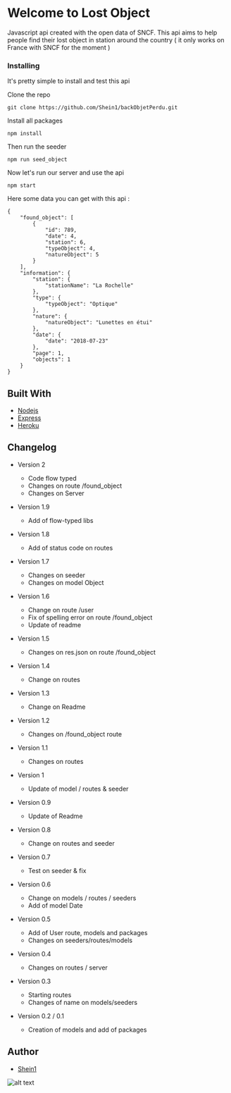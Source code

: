 # Welcome to Lost Object

Javascript api created with the open data of SNCF. This api aims to help people find their lost object in station around the country ( it only works on France with SNCF for the moment )

### Installing

It's pretty simple to install and test this api

Clone the repo

```
git clone https://github.com/Shein1/backObjetPerdu.git
```

Install all packages

```
npm install
```

Then run the seeder

```
npm run seed_object
```

Now let's run our server and use the api

```
npm start
```

Here some data you can get with this api :

```
{
    "found_object": [
        {
            "id": 789,
            "date": 4,
            "station": 6,
            "typeObject": 4,
            "natureObject": 5
        }
    ],
    "information": {
        "station": {
            "stationName": "La Rochelle"
        },
        "type": {
            "typeObject": "Optique"
        },
        "nature": {
            "natureObject": "Lunettes en étui"
        },
        "date": {
            "date": "2018-07-23"
        },
        "page": 1,
        "objects": 1
    }
}
```

## Built With

- [Nodejs](https://nodejs.org/en/)
- [Express](http://expressjs.com/)
- [Heroku](https://www.heroku.com/)

## Changelog

- Version 2

  - Code flow typed
  - Changes on route /found_object
  - Changes on Server

- Version 1.9

  - Add of flow-typed libs

- Version 1.8

  - Add of status code on routes

- Version 1.7

  - Changes on seeder
  - Changes on model Object

- Version 1.6

  - Change on route /user
  - Fix of spelling error on route /found_object
  - Update of readme

- Version 1.5

  - Changes on res.json on route /found_object

- Version 1.4

  - Change on routes

- Version 1.3

  - Change on Readme

- Version 1.2

  - Changes on /found_object route

- Version 1.1

  - Changes on routes

- Version 1

  - Update of model / routes & seeder

- Version 0.9

  - Update of Readme

- Version 0.8

  - Change on routes and seeder

- Version 0.7

  - Test on seeder & fix

- Version 0.6

  - Change on models / routes / seeders
  - Add of model Date

- Version 0.5

  - Add of User route, models and packages
  - Changes on seeders/routes/models

- Version 0.4

  - Changes on routes / server

- Version 0.3

  - Starting routes
  - Changes of name on models/seeders

- Version 0.2 / 0.1
  - Creation of models and add of packages

## Author

- [Shein1](https://github.com/Shein1)

![alt text](https://i.gifer.com/4V0f.gif)
